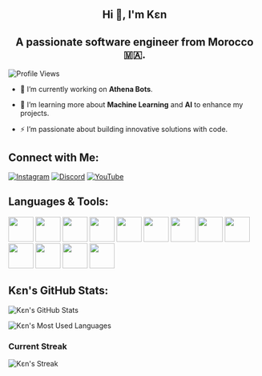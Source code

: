 <div align="center">

## Hi 👋, I'm Kɛn  

## **A passionate software engineer from Morocco 🇲🇦.**

</div>

![Profile Views](https://komarev.com/ghpvc/?username=u73j)

- 🔭 I’m currently working on **Athena Bots**.

- 🌱 I’m learning more about **Machine Learning** and **AI** to enhance my projects.

- ⚡ I’m passionate about building innovative solutions with code.

## Connect with Me:
[![Instagram](https://img.shields.io/badge/Instagram-E4405F?style=flat&logo=instagram&logoColor=white)](https://instagram.com/yourinstalink)  [![Discord](https://img.shields.io/badge/Discord-7289DA?style=flat&logo=discord&logoColor=white)](https://discord.com/invite/yourdiscordlink)  [![YouTube](https://img.shields.io/badge/YouTube-FF0000?style=flat&logo=youtube&logoColor=white)](https://youtube.com/youryoutubelink)

## Languages & Tools:
<div>
  <img src="https://img.shields.io/badge/Python-3776AB?style=for-the-badge&logo=python&logoColor=white" width="50" />
  <img src="https://img.shields.io/badge/Node.js-339933?style=for-the-badge&logo=node.js&logoColor=white" width="50" />
  <img src="https://img.shields.io/badge/JavaScript-F7DF1E?style=for-the-badge&logo=javascript&logoColor=black" width="50" />
  <img src="https://img.shields.io/badge/TypeScript-3178C6?style=for-the-badge&logo=typescript&logoColor=white" width="50" />
  <img src="https://img.shields.io/badge/HTML5-E34F26?style=for-the-badge&logo=html5&logoColor=white" width="50" />
  <img src="https://img.shields.io/badge/MongoDB-47A248?style=for-the-badge&logo=mongodb&logoColor=white" width="50" />
  <img src="https://img.shields.io/badge/Photoshop-31A8FF?style=for-the-badge&logo=adobephotoshop&logoColor=white" width="50" />
  <img src="https://img.shields.io/badge/AlightMotion-FF5F00?style=for-the-badge&logo=alightmotion&logoColor=white" width="50" />
  <img src="https://img.shields.io/badge/After%20Effects-9999FF?style=for-the-badge&logo=adobeaftereffects&logoColor=white" width="50" />
  <img src="https://img.shields.io/badge/Premiere%20Pro-FF9900?style=for-the-badge&logo=adobepremierepro&logoColor=white" width="50" />
  <img src="https://img.shields.io/badge/Linux-FCC624?style=for-the-badge&logo=linux&logoColor=black" width="50" />
  <img src="https://img.shields.io/badge/CSS3-1572B6?style=for-the-badge&logo=css3&logoColor=white" width="50" />
  <img src="https://img.shields.io/badge/C++-00599C?style=for-the-badge&logo=cplusplus&logoColor=white" width="50" />
</div>

## Kɛn's GitHub Stats:

![Kɛn's GitHub Stats](https://github-readme-stats.vercel.app/api?username=u73j&show_icons=true&hide_title=true&count_private=true&hide=prs)

![Kɛn's Most Used Languages](https://github-readme-stats.vercel.app/api/top-langs/?username=u73j&layout=compact&hide=html,css)

### Current Streak
![Kɛn's Streak](https://github-readme-streak-stats.herokuapp.com/?user=u73j)
